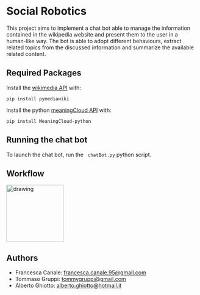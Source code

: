 # Social Robotics
This project aims to implement a chat bot able to manage the information contained in the wikipedia website and present them to the user in a human-like way.
The bot is able to adopt different behaviours, extract related topics from the discussed information and summarize the available related content.

## Required Packages

Install the [wikimedia API](https://github.com/barrust/mediawiki) with:

``` pip install pymediawiki ``` 

Install the python [meaningCloud API](https://github.com/MeaningCloud/meaningcloud-python) with:

``` pip install MeaningCloud-python ``` 

## Running the chat bot

To launch the chat bot, run the ``` chatBot.py``` python script.

## Workflow

<img src="documentation/wf.png" alt="drawing" height="150"/>


## Authors
* Francesca Canale: francesca.canale.95@gmail.com
* Tommaso Gruppi: tommygruppi@gmail.com
* Alberto Ghiotto: alberto.ghiotto@hotmail.it
